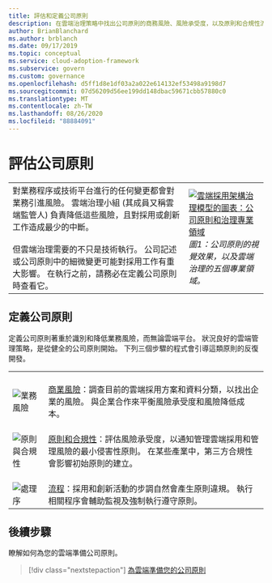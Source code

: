 ```yaml
---
title: 評估和定義公司原則
description: 在雲端治理策略中找出公司原則的商務風險、風險承受度，以及原則和合規性流程。
author: BrianBlanchard
ms.author: brblanch
ms.date: 09/17/2019
ms.topic: conceptual
ms.service: cloud-adoption-framework
ms.subservice: govern
ms.custom: governance
ms.openlocfilehash: d5ff1d8e1df03a2a022e614132ef53498a9198d7
ms.sourcegitcommit: 07d56209d56ee199dd148dbac59671cbb57880c0
ms.translationtype: MT
ms.contentlocale: zh-TW
ms.lasthandoff: 08/26/2020
ms.locfileid: "88884091"
---
```

# <a name="evaluate-corporate-policy"></a>評估公司原則

|  |  |
|--|--|
| 對業務程序或技術平台進行的任何變更都會對業務引進風險。 雲端治理小組 (其成員又稱雲端監管人) 負責降低這些風險，且對採用或創新工作造成最少的中斷。 <br><br> 但雲端治理需要的不只是技術執行。 公司記述或公司原則中的細微變更可能對採用工作有重大影響。 在執行之前，請務必在定義公司原則時查看它。 | [![雲端採用架構治理模型的圖表：公司原則和治理專業領域](../_images/operational-transformation-govern-thumbnail.png)](../_images/operational-transformation-govern-large.png#lightbox) <br> *圖1：公司原則的視覺效果，以及雲端治理的五個專業領域。* |

## <a name="define-corporate-policy"></a>定義公司原則

定義公司原則著重於識別和降低業務風險，而無論雲端平台。 狀況良好的雲端管理策略，是從健全的公司原則開始。 下列三個步驟的程式會引導這類原則的反復開發。

|  |  |
|--|--|
| <br> ![業務風險](../_images/govern/business-risk.png) | <br> [商業風險](./policy-compliance/business-risk.md)：調查目前的雲端採用方案和資料分類，以找出企業的風險。 與企業合作來平衡風險承受度和風險降低成本。 |
| <br> ![原則與合規性](../_images/govern/corporate-policy.png) | <br> [原則和合規性](./policy-compliance/policy-definition.md)：評估風險承受度，以通知管理雲端採用和管理風險的最小侵害性原則。 在某些產業中，第三方合規性會影響初始原則的建立。 |
| <br> ![處理序](../_images/govern/enforcement.png) | <br> [流程](./policy-compliance/processes.md)：採用和創新活動的步調自然會產生原則違規。 執行相關程序會輔助監視及強制執行遵守原則。 |

## <a name="next-steps"></a>後續步驟

瞭解如何為您的雲端準備公司原則。

> [!div class="nextstepaction"]
> [為雲端準備您的公司原則](./policy-compliance/index.md)

